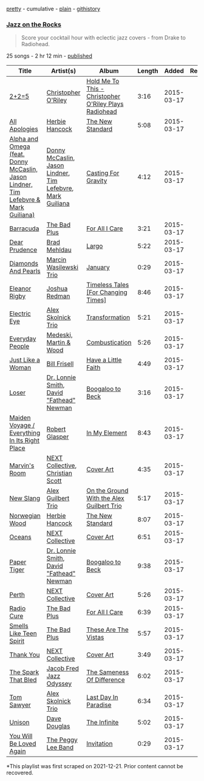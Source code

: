 [pretty](/playlists/pretty/6juf9A1KL8naPZFa2YngsM.md) - cumulative - [plain](/playlists/plain/6juf9A1KL8naPZFa2YngsM) - [githistory](https://github.githistory.xyz/mackorone/spotify-playlist-archive/blob/main/playlists/plain/6juf9A1KL8naPZFa2YngsM)

### [Jazz on the Rocks](https://open.spotify.com/playlist/6juf9A1KL8naPZFa2YngsM)

> Score your cocktail hour with eclectic jazz covers \- from Drake to Radiohead.

25 songs - 2 hr 12 min - [published](https://open.spotify.com/playlist/6ABMhQsfWpPmoePmdcE17a)

| Title | Artist(s) | Album | Length | Added | Removed |
|---|---|---|---|---|---|
| [2+2=5](https://open.spotify.com/track/122prnK6M1FrzsamleiWyL) | [Christopher O'Riley](https://open.spotify.com/artist/70sTS2TfD7x40e01or0h2I) | [Hold Me To This \- Christopher O'Riley Plays Radiohead](https://open.spotify.com/album/3JOS4so1j6zkueSlT2q5R0) | 3:16 | 2015-03-17 |  |
| [All Apologies](https://open.spotify.com/track/3xA8CCfAh4d81VtPIZA9xK) | [Herbie Hancock](https://open.spotify.com/artist/2ZvrvbQNrHKwjT7qfGFFUW) | [The New Standard](https://open.spotify.com/album/1eyEiGNcBUytqA9OgU0dSp) | 5:08 | 2015-03-17 |  |
| [Alpha and Omega \(feat\. Donny McCaslin, Jason Lindner, Tim Lefebvre & Mark Guiliana\)](https://open.spotify.com/track/6Ii9YNIFXPoO6yeoP13VqT) | [Donny McCaslin](https://open.spotify.com/artist/1CS1JV6wZUIf5hbsWoiH1M), [Jason Lindner](https://open.spotify.com/artist/7IyxbbSUjUQVIembL68zvy), [Tim Lefebvre](https://open.spotify.com/artist/0f92BXRSv36fG7o3QxCQ38), [Mark Guiliana](https://open.spotify.com/artist/798TUNb6IfpsZzMkkzVGu1) | [Casting For Gravity](https://open.spotify.com/album/55hCIHAndPwfVM9mWivwEV) | 4:12 | 2015-03-17 |  |
| [Barracuda](https://open.spotify.com/track/77iB5tZdSg2LJabUtzKyaS) | [The Bad Plus](https://open.spotify.com/artist/5qOfTfMzTj2dvvpWKzIFk6) | [For All I Care](https://open.spotify.com/album/3CGYqqKu94N6TBohkL35OV) | 3:21 | 2015-03-17 |  |
| [Dear Prudence](https://open.spotify.com/track/0wjfTfh7VSiE6Jatrfuz7U) | [Brad Mehldau](https://open.spotify.com/artist/2vI9KFm0fwSfPrpEgOeIbq) | [Largo](https://open.spotify.com/album/7i4wN3UGvFhr663Hpjgscx) | 5:22 | 2015-03-17 |  |
| [Diamonds And Pearls](https://open.spotify.com/track/5IZ9bSLdTQlh3bFevTcnnl) | [Marcin Wasilewski Trio](https://open.spotify.com/artist/2UGL8QDKTSVXMqZqQR8DRL) | [January](https://open.spotify.com/album/5nizuls1o8fJQ0S5xR3WZM) | 0:29 | 2015-03-17 |  |
| [Eleanor Rigby](https://open.spotify.com/track/4q5KE7ma9YYDNg18K3KKyU) | [Joshua Redman](https://open.spotify.com/artist/3uaHfXYx9Fh4HjqMbrWn5S) | [Timeless Tales \[For Changing Times\]](https://open.spotify.com/album/0yioztetjswvCXmqn91t0s) | 8:46 | 2015-03-17 |  |
| [Electric Eye](https://open.spotify.com/track/2x4sJOJGqnv2BohyZM0n7a) | [Alex Skolnick Trio](https://open.spotify.com/artist/5oCKnvreEcSDVSVgYXbZX4) | [Transformation](https://open.spotify.com/album/6KzkLUpVEvkCaeAONG0Ixs) | 5:21 | 2015-03-17 |  |
| [Everyday People](https://open.spotify.com/track/6iAMvOEe8utnjY1iz5nf6A) | [Medeski, Martin & Wood](https://open.spotify.com/artist/2Hg4SUNDuIn8xIidz9GxFw) | [Combustication](https://open.spotify.com/album/409EgDFqusiF1kmmm3NBzN) | 5:26 | 2015-03-17 |  |
| [Just Like a Woman](https://open.spotify.com/track/5mbM2UTqajXsf4aslVVKka) | [Bill Frisell](https://open.spotify.com/artist/3SONlwqLIP2GtaMh9pLYe5) | [Have a Little Faith](https://open.spotify.com/album/6oMlklL1QnJFf0gBw1VZix) | 4:49 | 2015-03-17 |  |
| [Loser](https://open.spotify.com/track/0lUUoFhb6ulRwl2EEmFvKf) | [Dr\. Lonnie Smith](https://open.spotify.com/artist/1ZpPJRe9erwiWi548SKVyn), [David "Fathead" Newman](https://open.spotify.com/artist/5OPNYwuIto3q4ac46rIIZC) | [Boogaloo to Beck](https://open.spotify.com/album/5kyJQJqRYP2TlCtvwprAkf) | 3:16 | 2015-03-17 |  |
| [Maiden Voyage / Everything In Its Right Place](https://open.spotify.com/track/0jyXW8hxeIzX4QwznqVT0E) | [Robert Glasper](https://open.spotify.com/artist/5cM1PvItlR21WUyBnsdMcn) | [In My Element](https://open.spotify.com/album/7M4DuL9Z6JqcNapcOUTPNS) | 8:43 | 2015-03-17 |  |
| [Marvin's Room](https://open.spotify.com/track/1gqmBnflqtlG7FPuX7YLRQ) | [NEXT Collective](https://open.spotify.com/artist/5gPRG5WCvpC26dNz3FsjiB), [Christian Scott](https://open.spotify.com/artist/5O96jqCUfrTJcS06REFtmX) | [Cover Art](https://open.spotify.com/album/0Fg3DVSBocIzxeibNva9ZM) | 4:35 | 2015-03-17 |  |
| [New Slang](https://open.spotify.com/track/68fACc0QXx6B43agA2EQ6X) | [Alex Guilbert Trio](https://open.spotify.com/artist/6lpeTZ5BR731GlouwrHY3n) | [On the Ground With the Alex Guilbert Trio](https://open.spotify.com/album/1nw5UJVa0soJTPa0pi5Tek) | 5:17 | 2015-03-17 |  |
| [Norwegian Wood](https://open.spotify.com/track/4sHqA2YvJiPsOQbP63LtbW) | [Herbie Hancock](https://open.spotify.com/artist/2ZvrvbQNrHKwjT7qfGFFUW) | [The New Standard](https://open.spotify.com/album/1eyEiGNcBUytqA9OgU0dSp) | 8:07 | 2015-03-17 |  |
| [Oceans](https://open.spotify.com/track/09b990ioQfWzdjjOzzP8JR) | [NEXT Collective](https://open.spotify.com/artist/5gPRG5WCvpC26dNz3FsjiB) | [Cover Art](https://open.spotify.com/album/0Fg3DVSBocIzxeibNva9ZM) | 6:51 | 2015-03-17 |  |
| [Paper Tiger](https://open.spotify.com/track/0QPQZx5r1Lbb83HcmpTOl6) | [Dr\. Lonnie Smith](https://open.spotify.com/artist/1ZpPJRe9erwiWi548SKVyn), [David "Fathead" Newman](https://open.spotify.com/artist/5OPNYwuIto3q4ac46rIIZC) | [Boogaloo to Beck](https://open.spotify.com/album/5kyJQJqRYP2TlCtvwprAkf) | 9:38 | 2015-03-17 |  |
| [Perth](https://open.spotify.com/track/3bsZFr3VvH6EhvmGtdezBP) | [NEXT Collective](https://open.spotify.com/artist/5gPRG5WCvpC26dNz3FsjiB) | [Cover Art](https://open.spotify.com/album/0Fg3DVSBocIzxeibNva9ZM) | 5:26 | 2015-03-17 |  |
| [Radio Cure](https://open.spotify.com/track/3iM3KVTYajqqdXwGzRfwV4) | [The Bad Plus](https://open.spotify.com/artist/5qOfTfMzTj2dvvpWKzIFk6) | [For All I Care](https://open.spotify.com/album/3CGYqqKu94N6TBohkL35OV) | 6:39 | 2015-03-17 |  |
| [Smells Like Teen Spirit](https://open.spotify.com/track/6RoModa3txoHpxBtJMwnv2) | [The Bad Plus](https://open.spotify.com/artist/5qOfTfMzTj2dvvpWKzIFk6) | [These Are The Vistas](https://open.spotify.com/album/3iVI9khuzGp8ohGEJLUi6Q) | 5:57 | 2015-03-17 |  |
| [Thank You](https://open.spotify.com/track/5wUSAXsnPZie65CxKl7i2w) | [NEXT Collective](https://open.spotify.com/artist/5gPRG5WCvpC26dNz3FsjiB) | [Cover Art](https://open.spotify.com/album/0Fg3DVSBocIzxeibNva9ZM) | 3:49 | 2015-03-17 |  |
| [The Spark That Bled](https://open.spotify.com/track/4Yb6MlwjmhUeDdRpWAlljO) | [Jacob Fred Jazz Odyssey](https://open.spotify.com/artist/0Ol6j669eSIMiClmrydbyx) | [The Sameness Of Difference](https://open.spotify.com/album/5UehDYehFqrCFXYjfErD7F) | 6:02 | 2015-03-17 |  |
| [Tom Sawyer](https://open.spotify.com/track/7780jqSvhrI9HGZIaGZJfX) | [Alex Skolnick Trio](https://open.spotify.com/artist/5oCKnvreEcSDVSVgYXbZX4) | [Last Day In Paradise](https://open.spotify.com/album/2s8FbWHSHhcUjVKmcDD5wu) | 6:34 | 2015-03-17 |  |
| [Unison](https://open.spotify.com/track/2mvWYHKmMf5uXcfDBIPots) | [Dave Douglas](https://open.spotify.com/artist/3SQrLX0O6RbBjmSIkwCgJb) | [The Infinite](https://open.spotify.com/album/6pp3txA4BD0zSbB1Mzrh8e) | 5:02 | 2015-03-17 |  |
| [You Will Be Loved Again](https://open.spotify.com/track/1WPgIbYONt8j7804FMVyka) | [The Peggy Lee Band](https://open.spotify.com/artist/1hlImRLr5wgG7I8nPQ0ZnE) | [Invitation](https://open.spotify.com/album/6FAkbfW9fMwzR6hWCGDA7r) | 0:29 | 2015-03-17 |  |

\*This playlist was first scraped on 2021-12-21. Prior content cannot be recovered.

